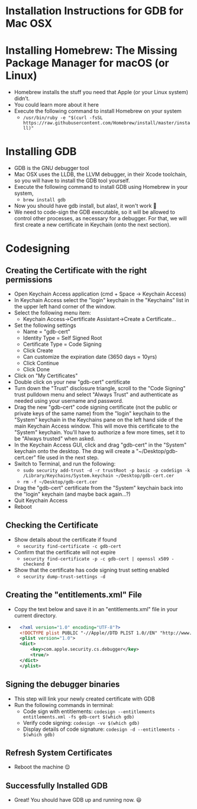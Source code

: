 # Installation Instructions for GDB for Mac OSX

# Installing Homebrew: The Missing Package Manager for macOS (or Linux)

- Homebrew installs the stuff you need that Apple (or your Linux system) didn’t.
- You could learn more about it here 
- Execute the following command to install Homebrew on your system
    - `/usr/bin/ruby -e "$(curl -fsSL https://raw.githubusercontent.com/Homebrew/install/master/install)"`

# Installing GDB

- GDB is the GNU debugger tool
- Mac OSX uses the LLDB, the LLVM debugger, in their Xcode toolchain, so you will have to install the GDB tool yourself.
- Execute the following command to install GDB using Homebrew in your system,
    - `brew install gdb`
- Now you should have gdb install, but alas!, it won't work :grimacing:
- We need to code-sign the GDB executable, so it will be allowed to control other processes, as necessary for a debugger. For that, we will first create a new certificate in Keychain (onto the next section). 

# Codesigning
## Creating the Certificate with the right permissions
- Open Keychain Access application (cmd + Space -> Keychain Access)
- In Keychain Access select the "login" keychain in the "Keychains"
  list in the upper left hand corner of the window.
- Select the following menu item:
    - Keychain Access->Certificate Assistant->Create a Certificate...
- Set the following settings
    - Name = "gdb-cert"
    - Identity Type = Self Signed Root
    - Certificate Type = Code Signing
    - Click Create
    - Can customize the expiration date (3650 days = 10yrs)
    - Click Continue
    - Click Done
- Click on "My Certificates"
- Double click on your new "gdb-cert" certificate
- Turn down the "Trust" disclosure triangle, scroll to the "Code Signing" trust pulldown menu and select "Always Trust" and authenticate as needed using your username and password.
- Drag the new "gdb-cert" code signing certificate (not the public or private keys of the same name) from the "login" keychain to the "System" keychain in the Keychains pane on the left hand side of the main Keychain Access window. This will move this certificate to the "System" keychain. You'll have to authorize a few more times, set it to be "Always trusted" when asked.
- In the Keychain Access GUI, click and drag "gdb-cert" in the "System" keychain onto the desktop. The drag will create a "~/Desktop/gdb-cert.cer" file used in the next step.
- Switch to Terminal, and run the following:
    - `sudo security add-trust -d -r trustRoot -p basic -p codeSign -k /Library/Keychains/System.keychain ~/Desktop/gdb-cert.cer`
    - `rm -f ~/Desktop/gdb-cert.cer`
- Drag the "gdb-cert" certificate from the "System" keychain back into the "login" keychain (and maybe back again...?)
- Quit Keychain Access
- Reboot

## Checking the Certificate
- Show details about the certificate if found
    - `security find-certificate -c gdb-cert`
- Confirm that the certificate will not expire
    - `security find-certificate -p -c gdb-cert | openssl x509 -checkend 0`
- Show that the certificate has code signing trust setting enabled
    - `security dump-trust-settings -d`

## Creating the "entitlements.xml" File
- Copy the text below and save it in an "entitlements.xml" file in your current directory.
- ```xml
    <?xml version="1.0" encoding="UTF-8"?>
    <!DOCTYPE plist PUBLIC "-//Apple//DTD PLIST 1.0//EN" "http://www.apple.com/DTDs/PropertyList-1.0.dtd">
    <plist version="1.0">
    <dict>
        <key>com.apple.security.cs.debugger</key>
        <true/>
    </dict>
    </plist> 
    ```

## Signing the debugger binaries
- This step will link your newly created certificate with GDB
- Run the following commands in terminal:
    - Code sign with entitlements: `codesign --entitlements entitlements.xml -fs gdb-cert $(which gdb)`
    - Verify code signing: `codesign -vv $(which gdb)`
    - Display details of code signature: `codesign -d --entitlements - $(which gdb)`

## Refresh System Certificates
- Reboot the machine :relieved:

## Successfully Installed GDB
- Great! You should have GDB up and running now. :smiley:

